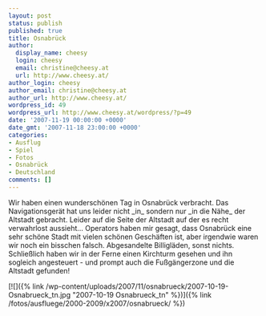 ```yaml
---
layout: post
status: publish
published: true
title: Osnabrück
author:
  display_name: cheesy
  login: cheesy
  email: christine@cheesy.at
  url: http://www.cheesy.at/
author_login: cheesy
author_email: christine@cheesy.at
author_url: http://www.cheesy.at/
wordpress_id: 49
wordpress_url: http://www.cheesy.at/wordpress/?p=49
date: '2007-11-19 00:00:00 +0000'
date_gmt: '2007-11-18 23:00:00 +0000'
categories:
- Ausflug
- Spiel
- Fotos
- Osnabrück
- Deutschland
comments: []
---
```

<!--:de--><!-- 4140-->Wir haben einen wunderschönen Tag in Osnabrück verbracht. Das Navigationsgerät hat uns leider nicht _in_ sondern nur _in die Nähe_ der Altstadt gebracht. Leider auf die Seite der Altstadt auf der es recht verwahrlost aussieht... Operators haben mir gesagt, dass Osnabrück eine sehr schöne Stadt mit vielen schönen Geschäften ist, aber irgendwie waren wir noch ein bisschen falsch. Abgesandelte Billigläden, sonst nichts. Schließlich haben wir in der Ferne einen Kirchturm gesehen und ihn sogleich angesteuert - und prompt auch die Fußgängerzone und die Altstadt gefunden!
[![]({% link /wp-content/uploads/2007/11/osnabrueck/2007-10-19-Osnabrueck_tn.jpg "2007-10-19 Osnabrueck\_tn" %})]({% link /fotos/ausfluege/2000-2009/x2007/osnabrueck/ %})

